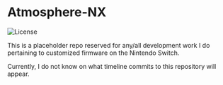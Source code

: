 Atmosphere-NX
=====

![License](https://img.shields.io/badge/License-GPLv2-blue.svg)

This is a placeholder repo reserved for any/all development work I do pertaining to customized firmware on the Nintendo Switch.

Currently, I do not know on what timeline commits to this repository will appear.
